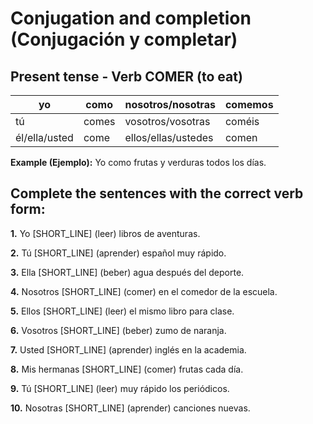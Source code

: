 # Conjugation and completion (Conjugación y completar)

## Present tense - Verb COMER (to eat)

| yo            | como  | nosotros/nosotras   | comemos |
| ------------- | ----- | ------------------- | ------- |
| tú            | comes | vosotros/vosotras   | coméis  |
| él/ella/usted | come  | ellos/ellas/ustedes | comen   |

**Example (Ejemplo):** Yo como frutas y verduras todos los días.

## Complete the sentences with the correct verb form:

**1.** Yo [SHORT_LINE] (leer) libros de aventuras.

**2.** Tú [SHORT_LINE] (aprender) español muy rápido.

**3.** Ella [SHORT_LINE] (beber) agua después del deporte.

**4.** Nosotros [SHORT_LINE] (comer) en el comedor de la escuela.

**5.** Ellos [SHORT_LINE] (leer) el mismo libro para clase.

**6.** Vosotros [SHORT_LINE] (beber) zumo de naranja.

**7.** Usted [SHORT_LINE] (aprender) inglés en la academia.

**8.** Mis hermanas [SHORT_LINE] (comer) frutas cada día.

**9.** Tú [SHORT_LINE] (leer) muy rápido los periódicos.

**10.** Nosotras [SHORT_LINE] (aprender) canciones nuevas.